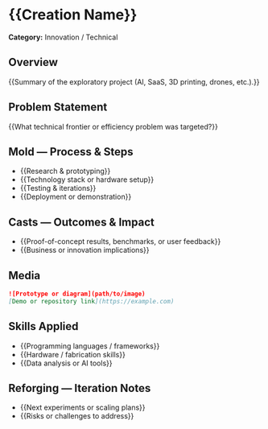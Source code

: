 # {{Creation Name}}

**Category:** Innovation / Technical

## Overview
{{Summary of the exploratory project (AI, SaaS, 3D printing, drones, etc.).}}

## Problem Statement
{{What technical frontier or efficiency problem was targeted?}}

## Mold — Process & Steps
- {{Research & prototyping}}
- {{Technology stack or hardware setup}}
- {{Testing & iterations}}
- {{Deployment or demonstration}}

## Casts — Outcomes & Impact
- {{Proof-of-concept results, benchmarks, or user feedback}}
- {{Business or innovation implications}}

## Media
```markdown
![Prototype or diagram](path/to/image)
[Demo or repository link](https://example.com)
```

## Skills Applied
- {{Programming languages / frameworks}}
- {{Hardware / fabrication skills}}
- {{Data analysis or AI tools}}

## Reforging — Iteration Notes
- {{Next experiments or scaling plans}}
- {{Risks or challenges to address}}
